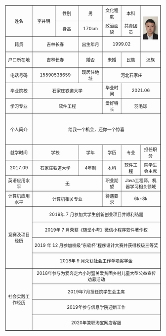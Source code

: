 <table border="1"
		  cellspacing="0px"
		  style="margin:auto;"
		  width="800px">
		<tr height="50"  style="text-align: center;">
			<td rowspan="2" >姓名</td>
            <td rowspan="2" width="100">李井明</td>
			<td width="100">性别</td>
			<td width="100">男</td>
			<td>文化程度</td>
			<td width="100">本科</td>
			<td  rowspan="3" width="120"><img src="1600667524326.jpg"></td>
		</tr>
		<tr height="50" style="text-align: center;">
			<td>身高</td>
			<td>170cm</td>
			<td>政治面貌</td>
			<td>共青团员</td>
		</tr>
		<tr height="50" style="text-align: center;">
			<td width="100">籍贯</td>
			<td colspan="2">吉林长春</td>
			<td>出生年月</td>
			<td colspan="2">1999.02</td>
		</tr>
		<tr height="50" style="text-align: center;">
			<td>户口所在地</td>
			<td colspan="2">吉林长春</td>
			<td>婚否</td>
			<td width="100">未婚</td>
			<td>民族</td>
			<td>汉族</td>
		</tr>
		<tr height="50" style="text-align: center;">
			<td>电话号码</td>
			<td colspan="2">15590538659</td>
			<td>现居住地址</td>
			<td colspan="3">河北石家庄</td>
		</tr>			
		<tr height="50" style="text-align: center;">
			<td>毕业院校</td>
			<td colspan="3">石家庄铁道大学</td>
			<td>毕业时间</td>
			<td colspan="2">2021.06</td>
		</tr>
		<tr height="50" style="text-align: center;">
			<td>学习专业</td>
			<td colspan="3">软件工程</td>
			<td>爱好特长</td>
			<td colspan="2">羽毛球</td>
		</tr>
		<tr height="50" style="text-align: center;">
			<td rowspan="2">个人简介</td>
			<td colspan="6" rowspan="2">给我一个机会，还你一个惊喜</td>
		<tr height="50" style="text-align: center;">			
		</tr>
		<tr height="50" style="text-align: center;">
			<td>就学时间</td>
			<td colspan="2">学校</td>
			<td>学年</td>
			<td>学历</td>
			<td>专业</td>
			<td>担任职务</td>
		</tr>
		<tr height="50" style="text-align: center;">
			<td>2017.09</td>
			<td colspan="2">石家庄铁道大学</td>
			<td>4年制</td>
			<td>本科</td>
			<td>软件工程</td>
			<td>院学生会主席</td>
		</tr>
		<tr height="50" style="text-align: center;">
			<td>英语应用水平</td>
			<td colspan="3">无</td>
			<td>职业期望</td>
			<td colspan="2">Java工程师，机器学习相关领域</td>
		</tr>
		<tr height="50" style="text-align: center;">
			<td>计算机应用水平</td>
			<td colspan="3">计算机相关专业</td>
			<td>待遇要求</td>
			<td colspan="2">6k-8k</td>
		</tr>
		<tr height="50" style="text-align: center;">
			<td rowspan="4">竞赛及项目经历</td>	
			<td colspan="6">2019年 7 月参加大学生创新创业项目并顺利结题</td>	
		</tr>
		<tr height="50" style="text-align: center;">	
			<td colspan="6">2019年 7 月荣获《随堂小考》微信小程序软件著作权</td>	
		</tr>
		<tr height="50" style="text-align: center;">
			<td colspan="6">2019 年 12 月参加校级“东软杯”程序设计大赛并获得校级三等奖</td>
		</tr>
		<tr height="50" style="text-align: center;">	
	<td colspan="6">2018年 9 月荣获社会工作单项奖学金</td>
		</tr>
		<tr height="50" style="text-align: center;">
			<td rowspan="4">社会实践工作经历</td>	
			<td colspan="6">2018年参与为爱奔走六小时暨关爱贫困乡村儿童大型公益宣传劝募活动</td>	
		</tr>
		<tr height="50" style="text-align: center;">	
			<td colspan="6">2019年7月担任院学生会主席</td>	
		</tr>
		<tr height="50" style="text-align: center;">
			<td colspan="6">2019年参与信息学院迎新工作</td>
		</tr>
		<tr height="50" style="text-align: center;">	
	<td colspan="6">2020年兼职淘宝网店客服</td>
		</tr>
</table>
	
	
	

